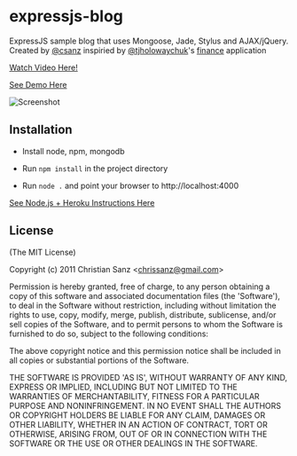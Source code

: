 # expressjs-blog

ExpressJS sample blog that uses Mongoose, Jade, Stylus and AJAX/jQuery. Created by [@csanz](htt://twitter.com/csanz) inspiried by [@tjholowaychuk](http://twitter.com/@tjholowaychuk)'s [finance](https://github.com/visionmedia/finance) application  

[Watch Video Here!](http://www.screenr.com/g59)

[See Demo Here](http://node-blog-example.herokuapp.com/)

![Screenshot](https://github.com/csanz/expressjs-blog/raw/master/public/images/sample.png)

## Installation

- Install node, npm, mongodb

- Run `npm install` in the project directory

- Run `node .` and point your browser to http://localhost:4000

[See Node.js + Heroku Instructions Here](http://node-example-csanz.herokuapp.com/)

## License 

(The MIT License)

Copyright (c) 2011 Christian Sanz &lt;chrissanz@gmail.com&gt;

Permission is hereby granted, free of charge, to any person obtaining
a copy of this software and associated documentation files (the
'Software'), to deal in the Software without restriction, including
without limitation the rights to use, copy, modify, merge, publish,
distribute, sublicense, and/or sell copies of the Software, and to
permit persons to whom the Software is furnished to do so, subject to
the following conditions:

The above copyright notice and this permission notice shall be
included in all copies or substantial portions of the Software.

THE SOFTWARE IS PROVIDED 'AS IS', WITHOUT WARRANTY OF ANY KIND,
EXPRESS OR IMPLIED, INCLUDING BUT NOT LIMITED TO THE WARRANTIES OF
MERCHANTABILITY, FITNESS FOR A PARTICULAR PURPOSE AND NONINFRINGEMENT.
IN NO EVENT SHALL THE AUTHORS OR COPYRIGHT HOLDERS BE LIABLE FOR ANY
CLAIM, DAMAGES OR OTHER LIABILITY, WHETHER IN AN ACTION OF CONTRACT,
TORT OR OTHERWISE, ARISING FROM, OUT OF OR IN CONNECTION WITH THE
SOFTWARE OR THE USE OR OTHER DEALINGS IN THE SOFTWARE.